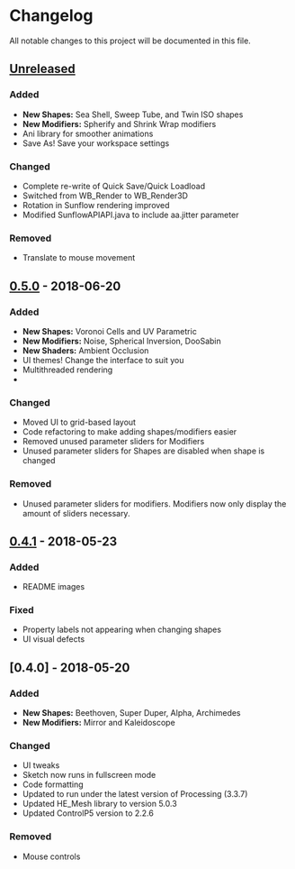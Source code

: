 # Changelog
All notable changes to this project will be documented in this file.

## [Unreleased]
### Added
- __New Shapes:__ Sea Shell, Sweep Tube, and Twin ISO shapes
- __New Modifiers:__ Spherify and Shrink Wrap modifiers
- Ani library for smoother animations
- Save As! Save your workspace settings

### Changed
- Complete re-write of Quick Save/Quick Loadload
- Switched from WB_Render to WB_Render3D
- Rotation in Sunflow rendering improved
- Modified SunflowAPIAPI.java to include aa.jitter parameter

### Removed
- Translate to mouse movement

## [0.5.0] - 2018-06-20
### Added
- __New Shapes:__ Voronoi Cells and UV Parametric
- __New Modifiers:__ Noise, Spherical Inversion, DooSabin
- __New Shaders:__ Ambient Occlusion
- UI themes! Change the interface to suit you
- Multithreaded rendering
-
### Changed
- Moved UI to grid-based layout
- Code refactoring to make adding shapes/modifiers easier
- Removed unused parameter sliders for Modifiers
- Unused parameter sliders for Shapes are disabled when shape is changed

### Removed
- Unused parameter sliders for modifiers. Modifiers now only display the amount of sliders necessary.


## [0.4.1] - 2018-05-23
### Added
- README images

### Fixed
- Property labels not appearing when changing shapes
- UI visual defects


## [0.4.0] - 2018-05-20
### Added
- __New Shapes:__ Beethoven, Super Duper, Alpha, Archimedes
- __New Modifiers:__ Mirror and Kaleidoscope

### Changed
- UI tweaks
- Sketch now runs in fullscreen mode
- Code formatting
- Updated to run under the latest version of Processing (3.3.7)
- Updated HE_Mesh library to version 5.0.3
- Updated ControlP5 version to 2.2.6

### Removed
- Mouse controls

[Unreleased]: https://github.com/struct78/hemeshgui/compare/v0.6.0...HEAD
[0.6.0]: https://github.com/struct78/hemeshgui/compare/v0.5.0...v0.6.0
[0.5.0]: https://github.com/struct78/hemeshgui/compare/v0.4.1...v0.5.0
[0.4.1]: https://github.com/struct78/hemeshgui/compare/v0.4.0...v0.4.1
